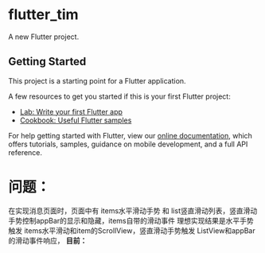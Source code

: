 # flutter_tim

A new Flutter project.

## Getting Started

This project is a starting point for a Flutter application.

A few resources to get you started if this is your first Flutter project:

- [Lab: Write your first Flutter app](https://flutter.dev/docs/get-started/codelab)
- [Cookbook: Useful Flutter samples](https://flutter.dev/docs/cookbook)

For help getting started with Flutter, view our
[online documentation](https://flutter.dev/docs), which offers tutorials,
samples, guidance on mobile development, and a full API reference.

# 问题：
在实现消息页面时，页面中有 items水平滑动手势 和 list竖直滑动列表，竖直滑动手势控制appBar的显示和隐藏，items自带的滑动事件
理想实现结果是水平手势触发 items水平滑动和item的ScrollView，竖直滑动手势触发 ListView和appBar的滑动事件响应，
**目前：**